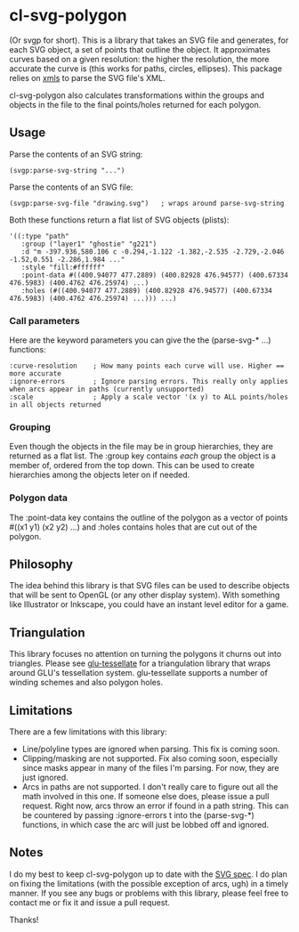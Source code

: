 cl-svg-polygon
==============
(Or svgp for short). This is a library that takes an SVG file and generates, for each SVG object, a
set of points that outline the object. It approximates curves based on a given resolution: the 
higher the resolution, the more accurate the curve is (this works for paths, circles, ellipses).
This package relies on [xmls](http://common-lisp.net/project/xmls/) to parse the SVG file's XML.

cl-svg-polygon also calculates transformations within the groups and objects in the file to the
final points/holes returned for each polygon.

Usage
-----
Parse the contents of an SVG string:
    
    (svgp:parse-svg-string "...")

Parse the contents of an SVG file:

    (svgp:parse-svg-file "drawing.svg")   ; wraps around parse-svg-string

Both these functions return a flat list of SVG objects (plists):

    '((:type "path"
	   :group ("layer1" "ghostie" "g221")
	   :d "m -397.936,580.106 c -0.294,-1.122 -1.382,-2.535 -2.729,-2.046 -1.52,0.551 -2.286,1.984 ..."
	   :style "fill:#ffffff"
	   :point-data #((400.94077 477.2889) (400.82928 476.94577) (400.67334 476.5983) (400.4762 476.25974) ...)
	   :holes (#((400.94077 477.2889) (400.82928 476.94577) (400.67334 476.5983) (400.4762 476.25974) ...))) ...)

### Call parameters
Here are the keyword parameters you can give the the (parse-svg-\* ...) functions:

    :curve-resolution    ; How many points each curve will use. Higher == more accurate
    :ignore-errors       ; Ignore parsing errors. This really only applies when arcs appear in paths (currently unsupported)
    :scale               ; Apply a scale vector '(x y) to ALL points/holes in all objects returned

### Grouping
Even though the objects in the file may be in group hierarchies, they are returned as a flat list.
The :group key contains *each* group the object is a member of, ordered from the top down. This
can be used to create hierarchies among the objects leter on if needed.

### Polygon data
The :point-data key contains the outline of the polygon as a vector of points #((x1 y1) (x2 y2) ...)
and :holes contains holes that are cut out of the polygon.

Philosophy
----------
The idea behind this library is that SVG files can be used to describe objects that will be sent
to OpenGL (or any other display system). With something like Illustrator or Inkscape, you could
have an instant level editor for a game.

Triangulation
-------------
This library focuses no attention on turning the polygons it churns out into triangles. Please see
[glu-tessellate](http://github.com/orthecreedence/glu-tessellate) for a triangulation library
that wraps around GLU's tessellation system. glu-tessellate supports a number of winding schemes
and also polygon holes.

Limitations
-----------
There are a few limitations with this library:

 - Line/polyline types are ignored when parsing. This fix is coming soon.
 - Clipping/masking are not supported. Fix also coming soon, especially since masks appear in many
 of the files I'm parsing. For now, they are just ignored.
 - Arcs in paths are not supported. I don't really care to figure out all the math involved in this
 one. If someone else does, please issue a pull request. Right now, arcs throw an error if found in
 a path string. This can be countered by passing :ignore-errors t into the (parse-svg-\*) functions,
 in which case the arc will just be lobbed off and ignored.

Notes
-----
I do my best to keep cl-svg-polygon up to date with the [SVG spec](http://www.w3.org/TR/SVG/).
I do plan on fixing the limitations (with the possible exception of arcs, ugh) in a timely
manner. If you see any bugs or problems with this library, please feel free to contact me or
fix it and issue a pull request.

Thanks!
